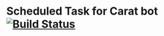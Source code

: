 # Scheduled Task for Carat bot [![Build Status](https://travis-ci.org/kazuhira-r/https://travis-ci.org/kazuhira-r/carat-scheduled-task.svg?branch=master)](https://travis-ci.org/kazuhira-r/https://travis-ci.org/kazuhira-r/carat-scheduled-task)
